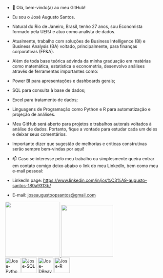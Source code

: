 - 👋 Olá, bem-vindo(a) ao meu GitHub!

- Eu sou o José Augusto Santos.

- Natural do Rio de Janeiro, Brasil, tenho 27 anos, sou Economista formado pela UERJ e atuo como analista de dados.

- Atualmente, trabalho com soluções de Business Intelligence (BI) e Business Analysis (BA) voltado, principalmente, para finanças corporativas (FP&A).

- Além de toda base teórica advinda da minha graduação em matérias como matemática, estatistica e econometria, desenvolvo análises através de ferramentas importantes como:

-  Power BI para apresentações e dashboards gerais;
-  SQL para consulta à base de dados;
-  Excel para tratamento de dados;
-  Linguagens de Programação como Python e R para automatização e projeção de análises.

- Meu GitHub será aberto para projetos e trabalhos autorais voltados à análise de dados. Portanto, fique a vontade para estudar cada um deles e deixar seus comentários.

- Importante dizer que sugestão de melhorias e críticas construtivas serão sempre bem-vindas por aqui!

- 📫 Caso se interesse pelo meu trabalho ou simplesmente queira entrar em contato comigo deixo abaixo o link do meu LinkedIn, bem como meu e-mail pessoal:
- LinkedIn page: https://www.linkedin.com/in/jos%C3%A9-augusto-santos-180a9313b/
- E-mail: joseaugustoopsantos@gmail.com

<div>
  <a href="https://github.com/joseaugustosantos">
  <img height="180em" src="https://github-readme-stats.vercel.app/api?username=joseaugustosantos&theme=dark&show_icons=true&theme=transparent&include_all_commits=true&count_private=true"/>
  <img height="170em" src="https://github-readme-stats.vercel.app/api/top-langs/?username=joseaugustosantos&layout=compact&langs_count=16&theme=transparent"/>
<div>

<div style="display: inline_block">
<img align="center" alt="Jose-Python" height="50" width="50" src="https://cdn.jsdelivr.net/gh/devicons/devicon@latest/icons/python/python-original-wordmark.svg" />
<img align="center" alt="Jose-SQL" height="50" width="50" src="https://cdn.jsdelivr.net/gh/devicons/devicon@latest/icons/azuresqldatabase/azuresqldatabase-original.svg" />
<img align="center" alt="Jose-DBeaver" height="50" width="50" src="https://cdn.jsdelivr.net/gh/devicons/devicon@latest/icons/dbeaver/dbeaver-original.svg" />
<img align="center" alt="Jose-R" height="50" width="50" src="https://cdn.jsdelivr.net/gh/devicons/devicon@latest/icons/r/r-original.svg" />




          
